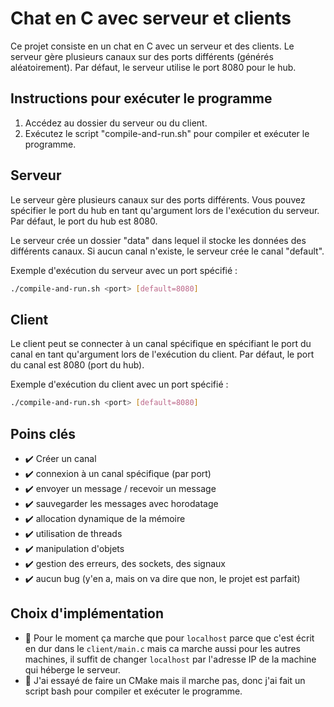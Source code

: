 # Chat en C avec serveur et clients

Ce projet consiste en un chat en C avec un serveur et des clients. Le serveur gère plusieurs canaux sur des ports différents (générés aléatoirement). Par défaut, le serveur utilise le port 8080 pour le hub.

## Instructions pour exécuter le programme

1. Accédez au dossier du serveur ou du client.
2. Exécutez le script "compile-and-run.sh" pour compiler et exécuter le programme.

## Serveur

Le serveur gère plusieurs canaux sur des ports différents. Vous pouvez spécifier le port du hub en tant qu'argument lors de l'exécution du serveur. Par défaut, le port du hub est 8080.

Le serveur crée un dossier "data" dans lequel il stocke les données des différents canaux. Si aucun canal n'existe, le serveur crée le canal "default".

Exemple d'exécution du serveur avec un port spécifié :

```bash
./compile-and-run.sh <port> [default=8080]
```


## Client

Le client peut se connecter à un canal spécifique en spécifiant le port du canal en tant qu'argument lors de l'exécution du client. Par défaut, le port du canal est 8080 (port du hub).

Exemple d'exécution du client avec un port spécifié :

```bash
./compile-and-run.sh <port> [default=8080]
```



## Poins clés

- ✔️ Créer un canal
- ✔️ connexion à un canal spécifique (par port)
- ✔️ envoyer un message / recevoir un message
- ✔️ sauvegarder les messages avec horodatage
- ✔️ allocation dynamique de la mémoire
- ✔️ utilisation de threads
- ✔️ manipulation d'objets
- ✔️ gestion des erreurs, des sockets, des signaux
- ✔️ aucun bug (y'en a, mais on va dire que non, le projet est parfait)

## Choix d'implémentation

- 💩 Pour le moment ça marche que pour `localhost` parce que c'est écrit en dur dans le `client/main.c` mais ca marche aussi pour les autres machines, il suffit de changer `localhost` par l'adresse IP de la machine qui héberge le serveur.
- 💩 J'ai essayé de faire un CMake mais il marche pas, donc j'ai fait un script bash pour compiler et exécuter le programme.